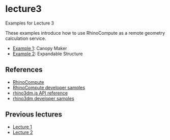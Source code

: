 # lecture3

Examples for Lecture 3

These examples introduce how to use RhinoCompute as a remote geometry calculation service.

- [Example 1](example2.1): Canopy Maker
- [Example 2](expandablesgh): Expandable Structure


## References

- [RhinoCompute](https://developer.rhino3d.com/guides/#compute)
- [RhinoCompute developer samples](https://github.com/mcneel/rhino-developer-samples/tree/7/compute)
- [rhino3dm.js API reference](https://mcneel.github.io/rhino3dm/javascript/api/index.html)
- [rhino3dm developer samples](https://github.com/mcneel/rhino-developer-samples/tree/7/rhino3dm)

## Previous lectures

- [Lecture 1](https://github.com/dav-leon/bimsc21-datamgmt) 
- [Lecture 2](https://github.com/dav-leon/bimsc21-datamgmt-2)
